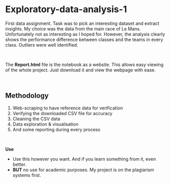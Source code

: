 # Exploratory-data-analysis-1

First data assignment. Task was to pick an interesting dataset and extract insights. My choice was the data from the main race of Le Mans. Unfortunately not as interesting as I hoped for. However, the analysis clearly shows the performance difference between classes and the teams in every class. Outliers were well identified.  

<br> 

The **Report.html** file is the notebook as a website. This allows easy viewing of the whole project. 
Just download it and view the webpage with ease. 

<br>

## Methodology
1. Web-scraping to have reference data for verification
2. Verifying the downloaded CSV file for accuracy
3. Cleaning the CSV data
4. Data exploration & visualisation
5. And some reporting during every process 

<br>

**Use** 
- Use this however you want. And if you learn something from it, even better.
- **BUT** no use for academic purposes. My project is on the plagiarism systems first.  

